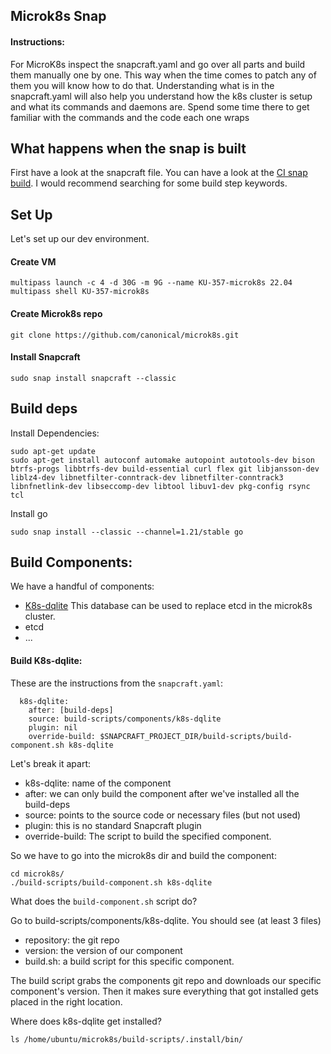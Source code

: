 ## Microk8s Snap

#### Instructions:
For MicroK8s inspect the snapcraft.yaml and go over all parts and build them manually one by one. This way when the time comes to patch any of them you will know how to do that. Understanding what is in the snapcraft.yaml will also help you understand how the k8s cluster is setup and what its commands and daemons are. Spend some time there to get familiar with the commands and the code each one wraps

## What happens when the snap is built

First have a look at the snapcraft file.
You can have a look at the [CI snap build](https://github.com/canonical/microk8s/actions/runs/7972601834/job/21764687592). I would recommend searching for some build step keywords.
## Set Up
Let's set up our dev environment.
#### Create VM
```
multipass launch -c 4 -d 30G -m 9G --name KU-357-microk8s 22.04
multipass shell KU-357-microk8s 
```
#### Create Microk8s repo
```
git clone https://github.com/canonical/microk8s.git
```

#### Install Snapcraft

```
sudo snap install snapcraft --classic
```

## Build deps
Install Dependencies:
```
sudo apt-get update
sudo apt-get install autoconf automake autopoint autotools-dev bison btrfs-progs libbtrfs-dev build-essential curl flex git libjansson-dev liblz4-dev libnetfilter-conntrack-dev libnetfilter-conntrack3 libnfnetlink-dev libseccomp-dev libtool libuv1-dev pkg-config rsync tcl
```
Install go 
```
sudo snap install --classic --channel=1.21/stable go
```


## Build Components:
We have a handful of components:
- [K8s-dqlite](https://github.com/canonical/k8s-dqlite)
This database can be used to replace etcd in the microk8s cluster.
- etcd
- ...


#### Build K8s-dqlite:
These are the instructions from the `snapcraft.yaml`:
```
  k8s-dqlite:
    after: [build-deps]
    source: build-scripts/components/k8s-dqlite
    plugin: nil
    override-build: $SNAPCRAFT_PROJECT_DIR/build-scripts/build-component.sh k8s-dqlite

```
Let's break it apart:
- k8s-dqlite: name of the component
- after: we can only build the component after we've installed all the build-deps
- source: points to the source code or necessary files (but not used)
- plugin: this is no standard Snapcraft plugin
- override-build: The script to build the specified component.

So we have to go into the microk8s dir and build the component:
```
cd microk8s/
./build-scripts/build-component.sh k8s-dqlite
```

What does the `build-component.sh` script do?

Go to build-scripts/components/k8s-dqlite. You should see (at least 3 files)
- repository: the git repo
- version: the version of our component
- build.sh: a build script for this specific component.

The build script grabs the components git repo and downloads our specific component's version.
Then it makes sure everything that got installed gets placed in the right location.

Where does k8s-dqlite get installed?
```
ls /home/ubuntu/microk8s/build-scripts/.install/bin/
```